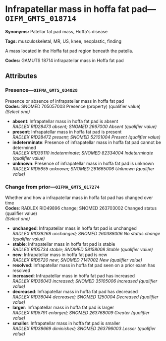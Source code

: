 # Infrapatellar mass in hoffa fat pad—`OIFM_GMTS_018714`

**Synonyms:** Patellar fat pad mass, Hoffa's disease

**Tags:** musculoskeletal, MR, US, knee, neoplastic, finding

A mass located in the Hoffa fat pad region beneath the patella.

**Codes:** GAMUTS 18714 infrapatellar mass in Hoffa fat pad

## Attributes

### Presence—`OIFMA_GMTS_034828`

Presence or absence of infrapatellar mass in hoffa fat pad  
**Codes**: SNOMED 705057003 Presence (property) (qualifier value)  
*(Select one)*

- **absent**: Infrapatellar mass in hoffa fat pad is absent  
_RADLEX RID28473 absent; SNOMED 2667000 Absent (qualifier value)_
- **present**: Infrapatellar mass in hoffa fat pad is present  
_RADLEX RID28472 present; SNOMED 52101004 Present (qualifier value)_
- **indeterminate**: Presence of infrapatellar mass in hoffa fat pad cannot be determined  
_RADLEX RID39110 indeterminate; SNOMED 82334004 Indeterminate (qualifier value)_
- **unknown**: Presence of infrapatellar mass in hoffa fat pad is unknown  
_RADLEX RID5655 unknown; SNOMED 261665006 Unknown (qualifier value)_

### Change from prior—`OIFMA_GMTS_017274`

Whether and how a infrapatellar mass in hoffa fat pad has changed over time  
**Codes**: RADLEX RID49896 change; SNOMED 263703002 Changed status (qualifier value)  
*(Select one)*

- **unchanged**: Infrapatellar mass in hoffa fat pad is unchanged  
_RADLEX RID39268 unchanged; SNOMED 260388006 No status change (qualifier value)_
- **stable**: Infrapatellar mass in hoffa fat pad is stable  
_RADLEX RID5734 stable; SNOMED 58158008 Stable (qualifier value)_
- **new**: Infrapatellar mass in hoffa fat pad is new  
_RADLEX RID5720 new; SNOMED 7147002 New (qualifier value)_
- **resolved**: Infrapatellar mass in hoffa fat pad seen on a prior exam has resolved  
- **increased**: Infrapatellar mass in hoffa fat pad has increased  
_RADLEX RID36043 increased; SNOMED 35105006 Increased (qualifier value)_
- **decreased**: Infrapatellar mass in hoffa fat pad has decreased  
_RADLEX RID36044 decreased; SNOMED 1250004 Decreased (qualifier value)_
- **larger**: Infrapatellar mass in hoffa fat pad is larger  
_RADLEX RID5791 enlarged; SNOMED 263768009 Greater (qualifier value)_
- **smaller**: Infrapatellar mass in hoffa fat pad is smaller  
_RADLEX RID38669 diminished; SNOMED 263796003 Lesser (qualifier value)_